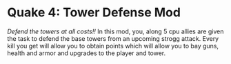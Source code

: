 # Quake 4: Tower Defense Mod
*Defend the towers at all costs!!* In this mod, you, along 5 cpu allies are given the task to defend the base towers from an upcoming strogg attack. 
Every kill you get will allow you to obtain points which will allow you to bay guns, health and armor and upgrades to the player and tower.
